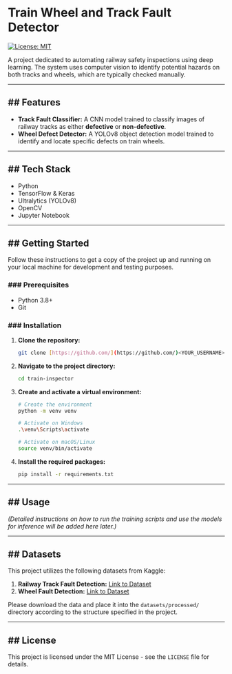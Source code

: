 # Train Wheel and Track Fault Detector

[![License: MIT](https://img.shields.io/badge/License-MIT-yellow.svg)](https://opensource.org/licenses/MIT)

A project dedicated to automating railway safety inspections using deep learning. The system uses computer vision to identify potential hazards on both tracks and wheels, which are typically checked manually.

---

## ## Features

* **Track Fault Classifier:** A CNN model trained to classify images of railway tracks as either **defective** or **non-defective**.
* **Wheel Defect Detector:** A YOLOv8 object detection model trained to identify and locate specific defects on train wheels.

---

## ## Tech Stack

* Python
* TensorFlow & Keras
* Ultralytics (YOLOv8)
* OpenCV
* Jupyter Notebook

---

## ## Getting Started

Follow these instructions to get a copy of the project up and running on your local machine for development and testing purposes.

### ### Prerequisites

* Python 3.8+
* Git

### ### Installation

1.  **Clone the repository:**
    ```bash
    git clone [https://github.com/](https://github.com/)<YOUR_USERNAME>/train-inspector.git
    ```
2.  **Navigate to the project directory:**
    ```bash
    cd train-inspector
    ```
3.  **Create and activate a virtual environment:**
    ```bash
    # Create the environment
    python -m venv venv

    # Activate on Windows
    .\venv\Scripts\activate

    # Activate on macOS/Linux
    source venv/bin/activate
    ```
4.  **Install the required packages:**
    ```bash
    pip install -r requirements.txt
    ```

---

## ## Usage

*(Detailed instructions on how to run the training scripts and use the models for inference will be added here later.)*

---

## ## Datasets

This project utilizes the following datasets from Kaggle:

1.  **Railway Track Fault Detection:** [Link to Dataset](https://www.kaggle.com/datasets/salmaneunus/railway-track-fault-detection)
2.  **Wheel Fault Detection:** [Link to Dataset](https://zenodo.org/records/13162335)

Please download the data and place it into the `datasets/processed/` directory according to the structure specified in the project.

---

## ## License

This project is licensed under the MIT License - see the `LICENSE` file for details.